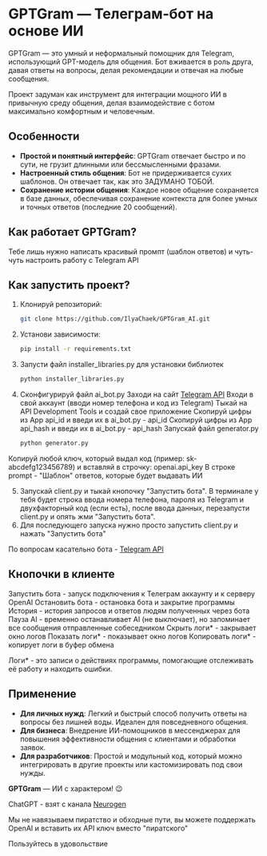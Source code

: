 # GPTGram — Телеграм-бот на основе ИИ

GPTGram — это умный и неформальный помощник для Telegram, использующий GPT-модель для общения. Бот вживается в роль друга, давая ответы на вопросы, делая рекомендации и отвечая на любые сообщения. 

Проект задуман как инструмент для интеграции мощного ИИ в привычную среду общения, делая взаимодействие с ботом максимально комфортным и человечным.

## Особенности

- **Простой и понятный интерфейс**: GPTGram отвечает быстро и по сути, не грузит длинными или бессмысленными фразами.
- **Настроенный стиль общения**: Бот не придерживается сухих шаблонов. Он отвечает так, как это ЗАДУМАНО ТОБОЙ.
- **Сохранение истории общения**: Каждое новое общение сохраняется в базе данных, обеспечивая сохранение контекста для более умных и точных ответов (последние 20 сообщений).

## Как работает GPTGram?

Тебе лишь нужно написать красивый промпт (шаблон ответов) и чуть-чуть настроить работу с Telegram API

## Как запустить проект?

1. Клонируй репозиторий:
    ```bash
    git clone https://github.com/IlyaChaek/GPTGram_AI.git
    ```

2. Установи зависимости:
    ```bash
    pip install -r requirements.txt
    ```

3. Запусти файл installer_libraries.py для установки библиотек
    ```bash
    python installer_libraries.py
    ```

4. Сконфигурируй файл ai_bot.py
Заходи на сайт [Telegram API](https://my.telegram.org/auth?to=apps)
Входи в свой аккаунт (вводи номер телефона и код из Telegram)
Тыкай на API Development Tools и создай свое приложение 
Скопируй цифры из App api_id и введи их в ai_bot.py - api_id
Скопируй цифры из App api_hash и введи их в ai_bot.py - api_hash
Запускай файл generator.py
    ```bash
    python generator.py
    ```
Копируй любой ключ, который выдал код (пример: sk-abcdefg123456789) и вставляй в строчку: openai.api_key
В строке prompt - "Шаблон" ответов, которые будет выдавать ИИ

5. Запускай client.py и тыкай кнопочку "Запустить бота". В терминале у тебя будет строка ввода номера телефона, пароля из Telegram и двухфакторный код (если есть), после ввода данных, перезапусти client.py и опять жми "Запустить бота".
6. Для последующего запуска нужно просто запустить client.py и нажать "Запустить бота"

По вопросам касательно бота - [Telegram API](https://t.me/M0CKBA_123)



## Кнопочки в клиенте
Запустить бота - запуск подключения к Телеграм аккаунту и к серверу OpenAI
Остановить бота - остановка бота и закрытие программы
История - история запросов и ответов людям полученных через бота
Пауза AI - временно останавливает AI (не выключает), но запоминает все сообщения отправленные собеседником
Скрыть логи* - закрывает окно логов
Показать логи* - показывает окно логов
Копировать логи* - копирует логи в буфер обмена

Логи* - это записи о действиях программы, помогающие отслеживать её работу и находить ошибки.


## Применение

- **Для личных нужд**: Легкий и быстрый способ получить ответы на вопросы без лишней воды. Идеален для повседневного общения.
- **Для бизнеса**: Внедрение ИИ-помощников в мессенджерах для повышения эффективности общения с клиентами и обработки заявок.
- **Для разработчиков**: Простой и модульный код, который можно интегрировать в другие проекты или кастомизировать под свои нужды.



**GPTGram** — ИИ с характером! 😉


ChatGPT - взят с канала [Neurogen](https://t.me/neurogen_news)

Мы не навязываем пиратство и обходные пути, вы можете поддержать OpenAI и вставить их API ключ вместо "пиратского"

Пользуйтесь в удовольствие